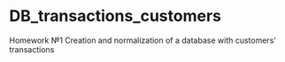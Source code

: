 # DB_transactions_customers
Homework №1 Creation and normalization of a database with customers' transactions 
